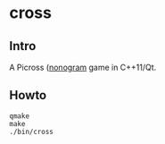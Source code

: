 # cross

## Intro

A Picross ([nonogram](https://en.wikipedia.org/wiki/Nonogram) game in C++11/Qt.

## Howto

```
qmake
make
./bin/cross
```
